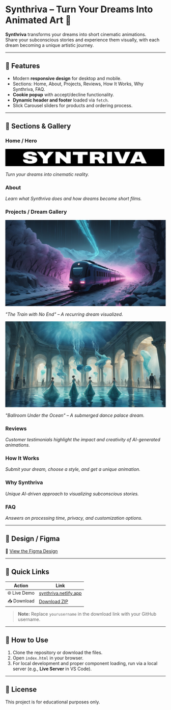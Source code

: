 # Synthriva – Turn Your Dreams Into Animated Art 🌌

**Synthriva** transforms your dreams into short cinematic animations.  
Share your subconscious stories and experience them visually, with each dream becoming a unique artistic journey.

---

## 🔹 Features

- Modern **responsive design** for desktop and mobile.  
- Sections: Home, About, Projects, Reviews, How It Works, Why Synthriva, FAQ.  
- **Cookie popup** with accept/decline functionality.  
- **Dynamic header and footer** loaded via `fetch`.  
- Slick Carousel sliders for products and ordering process.

---

## 🔹 Sections & Gallery

### Home / Hero
<img src="img/home/Subtract.png" alt="Hero Section" width="500"/>
<p><i>Turn your dreams into cinematic reality.</i></p>

### About
<p><i>Learn what Synthriva does and how dreams become short films.</i></p>

### Projects / Dream Gallery
<img src="img/why/Project Image Container (1).png" alt="The Train with No End" width="544"/>
<p><i>"The Train with No End" – A recurring dream visualized.</i></p>

<img src="img/why/Project Image Container (2).png" alt="Ballroom Under the Ocean" width="544"/>
<p><i>"Ballroom Under the Ocean" – A submerged dance palace dream.</i></p>

### Reviews
<p><i>Customer testimonials highlight the impact and creativity of AI-generated animations.</i></p>

### How It Works
<p><i>Submit your dream, choose a style, and get a unique animation.</i></p>

### Why Synthriva
<p><i>Unique AI-driven approach to visualizing subconscious stories.</i></p>

### FAQ
<p><i>Answers on processing time, privacy, and customization options.</i></p>

---

## 🔹 Design / Figma
📐 [View the Figma Design]([https://www.figma.com/design/Ghfre6ZMKkjVFDPV9rc1Qf/Landing-prostaradventurequest.com-maket-3?node-id=4-1145&t=XA64m4O9hcyPLHfz-0](https://www.figma.com/design/FGkcmDJpxaPabhu5RmTc3o/STP-9100-synthriva.com--Copy-?node-id=8019-601&t=VusGyP3A5qcZKFgG-1))

---

## 🔹 Quick Links

| Action | Link |
|--------|------|
| 🌐 Live Demo | [synthriva.netlify.app](https://synthriva.netlify.app/) |
| 📥 Download | [Download ZIP](https://github.com/yourusername/synthriva/archive/refs/heads/main.zip) |

> **Note:** Replace `yourusername` in the download link with your GitHub username.  


---

## 🔹 How to Use

1. Clone the repository or download the files.  
2. Open `index.html` in your browser.  
3. For local development and proper component loading, run via a local server (e.g., **Live Server** in VS Code).  

---

## 🔹 License

This project is for educational purposes only.
